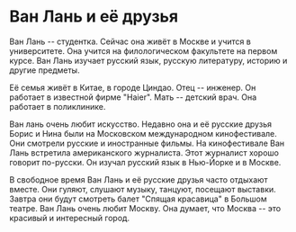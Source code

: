 # Ван Лань и её друзья

Ван Лань -- студентка. Сейчас она живёт в Москве и учится
в университете. Она учится на филологическом факультете на
первом курсе. Ван Лань изучает русский язык, русскую литературу,
историю и другие предметы.

Её семья живёт в Китае, в городе Циндао. Отец -- инженер. Он
работает в известной фирме "Haier". Мать -- детский врач. Она
работает в поликлинике.

Ван лань очень любит искусство.
Недавно она и её русские друзья Борис и Нина были на Московском
международном кинофестивале. Они смотрели русские и иностранные
фильмы. На кинофестивале Ван Лань встретила американского журналиста.
Этот журналист хорошо говорит по-русски. Он изучал русский язык в
Нью-Йорке и в Москве.

В свободное время Ван Лань и её русские друзья часто отдыхают
вместе. Они гуляют, слушают музыку, танцуют, посещают выставки.
Завтра они будут смотреть балет "Спящая красавица" в Большом театре.
Ван Лань очень любит Москву. Она думает, что Москва -- это красивый и
интересный город.